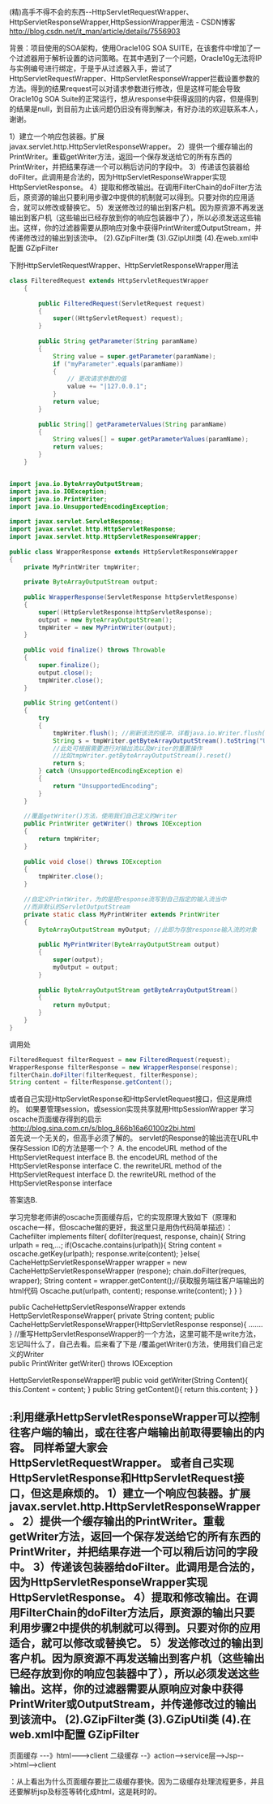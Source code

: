 (精)高手不得不会的东西--HttpServletRequestWrapper、HttpServletResponseWrapper,HttpSessionWrapper用法 - CSDN博客 http://blog.csdn.net/it_man/article/details/7556903

背景：项目使用的SOA架构，使用Oracle10G SOA SUITE，在该套件中增加了一个过滤器用于解析设置的访问策略。在其中遇到了一个问题，Oracle10g无法将IP与实例编号进行绑定，于是乎从过滤器入手，尝试了HttpServletRequestWrapper、HttpServletResponseWrapper拦截设置参数的方法。得到的结果request可以对请求参数进行修改，但是这样可能会导致Oracle10g SOA Suite的正常运行，想从response中获得返回的内容，但是得到的结果是null，到目前为止该问题仍旧没有得到解决，有好办法的欢迎联系本人，谢谢。 

1）建立一个响应包装器。扩展javax.servlet.http.HttpServletResponseWrapper。
2）提供一个缓存输出的PrintWriter。重载getWriter方法，返回一个保存发送给它的所有东西的PrintWriter，并把结果存进一个可以稍后访问的字段中。
3）传递该包装器给doFilter。此调用是合法的，因为HttpServletResponseWrapper实现HttpServletResponse。
4）提取和修改输出。在调用FilterChain的doFilter方法后，原资源的输出只要利用步骤2中提供的机制就可以得到。只要对你的应用适合，就可以修改或替换它。
5）发送修改过的输出到客户机。因为原资源不再发送输出到客户机（这些输出已经存放到你的响应包装器中了），所以必须发送这些输出。这样，你的过滤器需要从原响应对象中获得PrintWriter或OutputStream，并传递修改过的输出到该流中。 (2).GZipFilter类 (3).GZipUtil类 (4).在web.xml中配置 GZipFilter

下附HttpServletRequestWrapper、HttpServletResponseWrapper用法 
```java
class FilteredRequest extends HttpServletRequestWrapper  
    {  
  
        public FilteredRequest(ServletRequest request)  
        {  
            super((HttpServletRequest) request);  
        }  
  
        public String getParameter(String paramName)  
        {  
            String value = super.getParameter(paramName);  
            if ("myParameter".equals(paramName))  
            {  
                // 更改请求参数的值  
                value += "|127.0.0.1";  
            }  
            return value;  
        }  
  
        public String[] getParameterValues(String paramName)  
        {  
            String values[] = super.getParameterValues(paramName);  
            return values;  
        }  
    }  


import java.io.ByteArrayOutputStream;  
import java.io.IOException;  
import java.io.PrintWriter;  
import java.io.UnsupportedEncodingException;  
  
import javax.servlet.ServletResponse;  
import javax.servlet.http.HttpServletResponse;  
import javax.servlet.http.HttpServletResponseWrapper;  
  
public class WrapperResponse extends HttpServletResponseWrapper  
{  
    private MyPrintWriter tmpWriter;  
  
    private ByteArrayOutputStream output;  
  
    public WrapperResponse(ServletResponse httpServletResponse)  
    {  
        super((HttpServletResponse)httpServletResponse);  
        output = new ByteArrayOutputStream();  
        tmpWriter = new MyPrintWriter(output);  
    }  
  
    public void finalize() throws Throwable  
    {  
        super.finalize();  
        output.close();  
        tmpWriter.close();  
    }  
  
    public String getContent()  
    {  
        try  
        {  
            tmpWriter.flush(); //刷新该流的缓冲，详看java.io.Writer.flush()     
            String s = tmpWriter.getByteArrayOutputStream().toString("UTF-8");  
            //此处可根据需要进行对输出流以及Writer的重置操作     
            //比如tmpWriter.getByteArrayOutputStream().reset()     
            return s;  
        } catch (UnsupportedEncodingException e)  
        {  
            return "UnsupportedEncoding";  
        }  
    }  
  
    //覆盖getWriter()方法，使用我们自己定义的Writer     
    public PrintWriter getWriter() throws IOException  
    {  
        return tmpWriter;  
    }  
  
    public void close() throws IOException  
    {  
        tmpWriter.close();  
    }  
  
    //自定义PrintWriter，为的是把response流写到自己指定的输入流当中     
    //而非默认的ServletOutputStream     
    private static class MyPrintWriter extends PrintWriter  
    {  
        ByteArrayOutputStream myOutput; //此即为存放response输入流的对象     
  
        public MyPrintWriter(ByteArrayOutputStream output)  
        {  
            super(output);  
            myOutput = output;  
        }  
  
        public ByteArrayOutputStream getByteArrayOutputStream()  
        {  
            return myOutput;  
        }  
    }  
}  

```
调用处 
```java
FilteredRequest filterRequest = new FilteredRequest(request);  
WrapperResponse filterResponse = new WrapperResponse(response);  
filterChain.doFilter(filterRequest, filterResponse);  
String content = filterResponse.getContent();  
```

或者自己实现HttpServletResponse和HttpServletRequest接口，但这是麻烦的。
如果要管理session，或session实现共享就用HttpSessionWrapper
学习oscache页面缓存得到的启示 :http://blog.sina.com.cn/s/blog_866b16a60100z2bi.html      
首先说一个无关的，但高手必须了解的。 servlet的Response的输出流在URL中保存Session ID的方法是哪一个？
A. the encodeURL method of the HttpServletRequest interface
B. the encodeURL method of the HttpServletResponse interface
C. the rewriteURL method of the HttpServletRequest interface
D. the rewriteURL method of the HttpServletResponse interface

答案选B.

学习完黎老师讲的oscache页面缓存后，它的实现原理大致如下（原理和oscache一样，但oscache做的更好，我这里只是用伪代码简单描述）：
Cachefilter implements  filter{
dofilter(request, response, chain){
String urlpath = req,...;
if(Oscache.contains(urlpath)){
String content = oscache.getKey(urlpath);
response.write(content);
}else{
CacheHettpServletResponseWrapper wrapper = new CacheHettpServletResponseWrapper (respone);
chain.doFilter(reques, wrapper);
String content = wrapper.getContent();//获取服务端往客户端输出的html代码
Oscache.put(urlpath, content);
response.write(content);
}
}
}

public CacheHettpServletResponseWrapper extends  HettpServletResponseWrapper{
private String content;
public CacheHettpServletResponseWrapper(HttpServletResponse response){
.......
}
//重写HettpServletResponseWrapper的一个方法，这里可能不是write方法，忘记叫什么了，自己去看。后来看了下是
/覆盖getWriter()方法，使用我们自己定义的Writer     
    public PrintWriter getWriter() throws IOException  

HettpServletResponseWrapper吧
public void getWriter(String Content){
this.Content = content;
}
public String getContent(){
return this.content;
}
}

:利用继承HettpServletResponseWrapper可以控制往客户端的输出，或在往客户端输出前取得要输出的内容。
同样希望大家会HttpServletRequestWrapper。 或者自己实现HttpServletResponse和HttpServletRequest接口，但这是麻烦的。
1）建立一个响应包装器。扩展javax.servlet.http.HttpServletResponseWrapper。
2）提供一个缓存输出的PrintWriter。重载getWriter方法，返回一个保存发送给它的所有东西的PrintWriter，并把结果存进一个可以稍后访问的字段中。
3）传递该包装器给doFilter。此调用是合法的，因为HttpServletResponseWrapper实现HttpServletResponse。
4）提取和修改输出。在调用FilterChain的doFilter方法后，原资源的输出只要利用步骤2中提供的机制就可以得到。只要对你的应用适合，就可以修改或替换它。
5）发送修改过的输出到客户机。因为原资源不再发送输出到客户机（这些输出已经存放到你的响应包装器中了），所以必须发送这些输出。这样，你的过滤器需要从原响应对象中获得PrintWriter或OutputStream，并传递修改过的输出到该流中。 (2).GZipFilter类 (3).GZipUtil类 (4).在web.xml中配置 GZipFilter
--------------------------------------------------
页面缓存
---》html--->client
二级缓存
--》action-->service层-->Jsp-->html-->client

：从上看出为什么页面缓存要比二级缓存要快。因为二级缓存处理流程更多，并且还要解析jsp及标签等转化成html，这是耗时的。